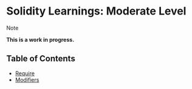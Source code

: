 # Solidity Learnings: Moderate Level

> [!NOTE]
> **This is a work in progress.**

## Table of Contents

- [Require](./require.md)
- [Modifiers](./modifiers.md)
